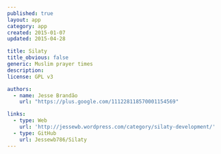 ```yaml
---
published: true
layout: app
category: app
created: 2015-01-07
updated: 2015-04-28

title: Silaty
title_obvious: false
generic: Muslim prayer times
description:
license: GPL v3

authors:
  - name: Jesse Brandão
    url: "https://plus.google.com/111228118570001154569"

links:
  - type: Web
    url: 'http://jessewb.wordpress.com/category/silaty-development/'
  - type: GitHub
    url: Jessewb786/Silaty
---
```

